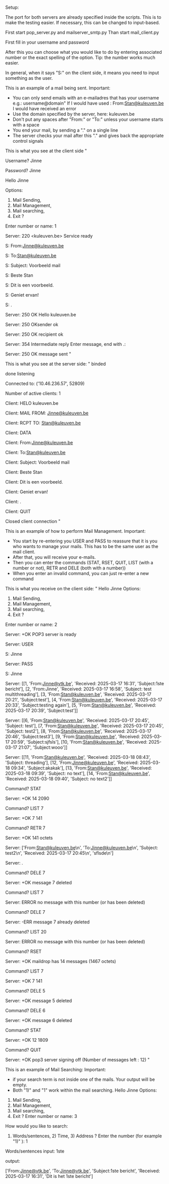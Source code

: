 Setup:

The port for both servers are already specified inside the scripts. This is to make the testing easier. If necessary, this can be changed to input-based.

First start pop_server.py and mailserver_smtp.py
Than start mail_client.py

First fill in your username and password

After this you can choose what you would like to do
by entering associated number or the exact spelling of the option.
Tip: the number works much easier.

In general, when it says "S:" on the client side, it means you need to input something as the user.




This is an example of a mail being sent.
Important:
- You can only send emails with an e-mailadres that
has your username e.g.: username@domain"
If I would have used : From:Stan@kuleuven.be I would have received an error
- Use the domain specified by the server, here: kuleuven.be
- Don't put any spaces after "From:" or "To:" unless your username starts with a space
- You end your mail, by sending a "." on a single line
- The server checks your mail after this "." and gives back the appropriate control signals

This is what you see at the client side
"

Username? Jinne

Password? Jinne

Hello Jinne

Options:
 1) Mail Sending,
 2) Mail Management,
 3) Mail searching,
 4) Exit ?

 Enter number or name: 1

Server: 220 <kuleuven.be> Service ready

S: From:Jinne@kuleuven.be

S: To:Stan@kuleuven.be

S: Subject: Voorbeeld mail

S: Beste Stan

S: Dit is een voorbeeld.

S: Geniet ervan!

S: .

Server: 250 OK Hello kuleuven.be

Server: 250 OKsender ok

Server: 250 OK recipient ok

Server: 354 Intermediate reply Enter message, end with .:

Server: 250 OK message sent
"

This is what you see at the server side:
"
binded

done listening

Connected to: ('10.46.236.57', 52809)

Number of active clients: 1

Client: HELO kuleuven.be

Client: MAIL FROM: Jinne@kuleuven.be

Client: RCPT TO: Stan@kuleuven.be

Client: DATA

Client: From:Jinne@kuleuven.be

Client: To:Stan@kuleuven.be

Client: Subject: Voorbeeld mail

Client: Beste Stan

Client: Dit is een voorbeeld.

Client: Geniet ervan!

Client: .

Client: QUIT

Closed client connection
"

This is an example of how to perform Mail Management.
Important:
- You start by re-entering you USER and PASS to reassure that it is you who wants to manage your mails. This has to be the same user as the mail client.
- After that, you will receive your e-mails.
- Then you can enter the commands (STAT, RSET, QUIT, LIST (with a number or not), RETR and DELE (both with a number))
- When you enter an invalid command, you can just re-enter a new command
  
This is what you receive on the client side:
"
Hello Jinne
Options:
 1) Mail Sending,
 2) Mail Management,
 3) Mail searching,
 4) Exit ?
    
Enter number or name: 2

Server: +OK POP3 server is ready

Server: USER

S: Jinne

Server: PASS

S: Jinne

Server: [[1, 'From:Jinne@vtk.be', 'Received: 2025-03-17 16:31', 'Subject:1ste bericht'], [2, 'From:Jinne', 'Received: 2025-03-17 16:58', 'Subject: test multithreading'], [3, 'From:Stan@kuleuven.be', 'Received: 2025-03-17 20:21', 'Subject:test'], [4, 'From:Stan@kuleuven.be', 'Received: 2025-03-17 20:33', 'Subject:testing again'], [5, 'From:Stan@kuleuven.be', 'Received: 2025-03-17 20:39', 'Subject:test']]

Server: [[6, 'From:Stan@kuleuven.be', 'Received: 2025-03-17 20:45', 'Subject: test'], [7, 'From:Stan@kuleuven.be', 'Received: 2025-03-17 20:45', 'Subject: test2'], [8, 'From:Stan@kuleuven.be', 'Received: 2025-03-17 20:46', 'Subject:test3'], [9, 'From:Stan@kuleuven.be', 'Received: 2025-03-17 20:59', 'Subject:sjfsls'], [10, 'From:Stan@kuleuven.be', 'Received: 2025-03-17 21:07', 'Subject:wooo']]

Server: [[11, 'From:Stan@kuleuven.be', 'Received: 2025-03-18 08:43', 'Subject: threading'], [12, 'From:Jinne@kuleuven.be', 'Received: 2025-03-18 09:34', 'Subject:akakak'], [13, 'From:Stan@kuleuven.be', 'Received: 2025-03-18 09:39', 'Subject: no text'], [14, 'From:Stan@kuleuven.be', 'Received: 2025-03-18 09:40', 'Subject: no text2']]

Command? STAT

Server: +OK 14 2090

Command? LIST 7

Server: +OK 7 141

Command? RETR 7

Server: +OK 141 octets

Server: ['From:Stan@kuleuven.be\n', 'To:Jinne@kuleuven.be\n', 'Subject: test2\n', 'Received: 2025-03-17 20:45\n', 
'sflsde\n']

Server: .

Command? DELE 7

Server: +OK message 7 deleted

Command? LIST 7

Server: ERROR no message with this number (or has been deleted)

Command? DELE 7

Server: -ERR message 7 already deleted

Command? LIST 20

Server: ERROR no message with this number (or has been deleted)

Command? RSET

Server: +OK maildrop has 14 messages (1467 octets)

Command? LIST 7

Server: +OK 7 141

Command? DELE 5

Server: +OK message 5 deleted

Command? DELE 6

Server: +OK message 6 deleted

Command? STAT

Server: +OK 12 1809

Command? QUIT

Server: +OK pop3 server signing off (Number of messages left : 12)
"

This is an example of Mail Searching:
Important: 
- if your search term is not inside one of the mails. Your output will be empty.
- Both "1)" and "1" work within the mail searching.
Hello Jinne
Options:
 1) Mail Sending,
 2) Mail Management,
 3) Mail searching,
 4) Exit ?
 Enter number or name: 3

How would you like to search:

1) Words/sentences, 2) Time, 3) Address ? Enter the number (for example "1)" ): 1

Words/sentences input: 1ste

output:

['From:Jinne@vtk.be', 'To:Jinne@vtk.be', 'Subject:1ste bericht', 'Received: 2025-03-17 16:31', 'Dit is het 1ste bericht']
